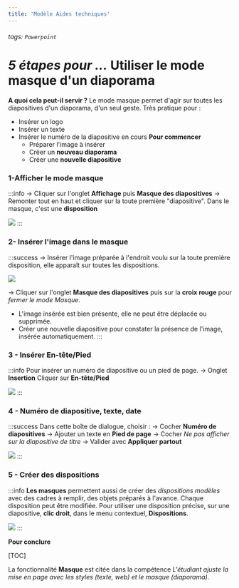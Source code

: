 ```yaml
---
title: 'Modèle Aides techniques'
---
```

###### tags: `Powerpoint` 
*5 étapes pour ...*
Utiliser le mode masque d'un diaporama 
===
**A quoi cela peut-il servir ?**
Le mode masque permet d'agir sur toutes les diapositives d'un diaporama, d'un seul geste. Très pratique pour :
- Insérer un logo 
- Insérer un texte 
- Insérer le numéro de la diapositive en cours
**Pour commencer**
	- Préparer l'image à insérer
	- Créer un **nouveau diaporama**
	- Créer une **nouvelle diapositive** 
### 1-Afficher le mode masque
:::info
-> Cliquer sur l'onglet **Affichage** puis **Masque des diapositives**
-> Remonter tout en haut et cliquer sur la toute première "diapositive". Dans le masque, c'est une **disposition** 

![](https://i.imgur.com/oK0dFLA.png)
:::
### 2- Insérer l'image dans le masque
:::success
-> Insérer l'image préparée à l'endroit voulu sur la toute première disposition, elle apparaît sur toutes les dispositions.

![](https://i.imgur.com/yaLSdEu.png)

-> Cliquer sur l'onglet **Masque des diapositives** puis sur la **croix rouge** pour *fermer le mode Masque*. 
-  L'image insérée est bien présente, elle ne peut être déplacée ou supprimée.
- Créer une nouvelle diapositive pour constater la présence de l'image, insérée automatiquement. 
:::
### 3 - Insérer En-tête/Pied
:::info
Pour insérer un numéro de diapositive ou un pied de page. 
-> Onglet **Insertion** Cliquer sur **En-tête/Pied**

![](https://i.imgur.com/YVGKA1O.png)
:::
### 4 - Numéro de diapositive, texte, date
:::success
Dans cette boîte de dialogue, choisir :
-> Cocher **Numéro de diapositives**
-> Ajouter un texte en **Pied de page**
-> Cocher *Ne pas afficher sur la diapositive de titre* 
-> Valider avec **Appliquer partout**

![](https://i.imgur.com/tWvFgum.png)
:::
### 5 - Créer des dispositions
:::info
**Les masques** permettent aussi de créer des *dispositions modèles* avec des cadres à remplir, des objets préparés à l'avance.
Chaque disposition peut être modifiée. 
Pour utiliser une disposition précise, sur une diapositive, **clic droit**, dans le menu contextuel, **Dispositions**.

![](https://i.imgur.com/Oj1oZkr.png)
:::

**Pour conclure**

[TOC]

La fonctionnalité **Masque** est citée dans la compétence
*L'étudiant ajuste la mise en page avec les styles (texte, web) et le masque (diaporama).*